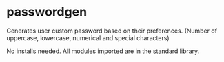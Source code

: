 # passwordgen
Generates user custom password based on their preferences.
(Number of uppercase, lowercase, numerical and special characters)

No installs needed. All modules imported are in the standard library.
